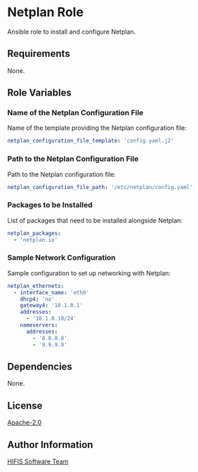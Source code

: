<!--
SPDX-FileCopyrightText: 2021 Helmholtz Centre for Environmental Research (UFZ)
SPDX-FileCopyrightText: 2021 Helmholtz-Zentrum Dresden-Rossendorf (HZDR)

SPDX-License-Identifier: Apache-2.0
-->

# Netplan Role

Ansible role to install and configure Netplan.

## Requirements

None.

## Role Variables

### Name of the Netplan Configuration File

Name of the template providing the Netplan configuration file:

```yaml
netplan_configuration_file_template: 'config.yaml.j2'
```

### Path to the Netplan Configuration File

Path to the Netplan configuration file:

```yaml
netplan_configuration_file_path: '/etc/netplan/config.yaml'
```

### Packages to be Installed

List of packages that need to be installed alongside Netplan:

```yaml
netplan_packages:
  - 'netplan.io'
```

### Sample Network Configuration

Sample configuration to set up networking with Netplan:

```yaml
netplan_ethernets:
  - interface_name: 'eth0'
    dhcp4: 'no'
    gateway4: '10.1.0.1'
    addresses:
      - '10.1.0.10/24'
    nameservers:
      addresses:
        - '8.8.8.8'
        - '9.9.9.9'
```

## Dependencies

None.

## License

[Apache-2.0](LICENSES/Apache-2.0.txt)

## Author Information

[HIFIS Software Team](https://software.hifis.net)
